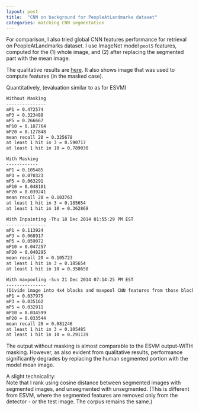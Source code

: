 ```yaml
---
layout: post
title:  "CNN on background for PeopleAtLandmarks dataset"
categories: matching CNN segmentation
---
```


For comparison, I also tried global CNN features performance for retrieval on PeopleAtLandmarks dataset.
I use ImageNet model `pool5` features, computed for the (1) whole image, and (2) after replacing the segmented part with the mean image.

The qualitative results are [here](http://pyrie.vmr.cs.cmu.edu/~rohit/projects/003_SelfieSegmentation/results/014_CNNWithSeg/CNNResults/publish/esvm_matches_with_people_masked/esvm_matches001.html).
It also shows image that was used to compute features (in the masked case). 


Quantitatively, (evaluation similar to as for ESVM)
```txt
Without Masking
---------------
mP1 = 0.472574
mP3 = 0.323488
mP5 = 0.266667
mP10 = 0.187764
mP20 = 0.127848
mean recall 20 = 0.325678
at least 1 hit in 3 = 0.590717
at least 1 hit in 10 = 0.789030

With Masking
------------
mP1 = 0.105485
mP3 = 0.070323
mP5 = 0.063291
mP10 = 0.048101
mP20 = 0.039241
mean recall 20 = 0.103763
at least 1 hit in 3 = 0.185654
at least 1 hit in 10 = 0.362869

With Inpainting -Thu 18 Dec 2014 01:55:29 PM EST 
---------------
mP1 = 0.113924
mP3 = 0.068917
mP5 = 0.059072
mP10 = 0.047257
mP20 = 0.040295
mean recall 20 = 0.105723
at least 1 hit in 3 = 0.185654
at least 1 hit in 10 = 0.358650

With maxpooling -Sun 21 Dec 2014 07:14:25 PM EST 
---------------
(Divide image into 4x4 blocks and maxpool CNN features from those blocks that are mostly background (>70%))
mP1 = 0.037975
mP3 = 0.035162
mP5 = 0.032911
mP10 = 0.034599
mP20 = 0.033544
mean recall 20 = 0.081246
at least 1 hit in 3 = 0.105485
at least 1 hit in 10 = 0.291139

```

The output without masking is almost comparable to the ESVM output-WITH masking.
However, as also evident from qualitative results, performance significantly degrades by replacing the human segmented portion with the model mean image.




A slight technicality:     
Note that I rank using cosine distance between segmented images with segmented images, and unsegmented with unsegmented. (This is different from ESVM, where the segmented features are removed only from the detector - or the test image. The corpus remains the same.)
